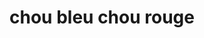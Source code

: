 ---
title: chou bleu chou rouge
draft: false
layout: recettes
type: plat
categories:
  - Accompagnement
regime:
  - vegan
  - sans-gluten
cuisson: Oui
temperature: Froid
plate: 100
check: Oui
checkAlwaysOk: false
ingredients:
  sec: []
  legumes:
    - title: Ail
      quantite: 4
      unit: tête·s
    - title: Oignon
      quantite: 4
      unit: Kg
    - title: Chou rouge
      quantite: 7
      unit: Kg
  lof:
    - title: Huile végétale
      quantite: 200
      unit: ml
  epices:
    - title: Gingembre en poudre
      quantite: 15
      unit: grammes
    - title: Cumin (graines)
      quantite: 30
      unit: grammes
    - title: moutarde graine
      quantite: 50
      unit: grammes
    - title: Cannelle
      quantite: 15
      unit: grammes
    - title: Coriandre en poudre
      quantite: 30
      unit: grammes
    - title: Muscade
      quantite: 7
      unit: grammes
    - title: Vinaigre de vin
      quantite: 150
      unit: ml
  sucres:
    - title: confiture de myrtille
      quantite: 200
      unit: grammes
preparation: >-2
  
   A ABSOLUMENT FAIRE LA VEILLE


        


    


          


    


    

  EAU VIOLETTE :


  Dans une grosse gamelle, faire blanchir à l'eau les choux rouges tronçonnés en gros morceaux.


  Quand l'eau est violette foncée, stopper la cuisson. Garder cette eau, elle servira de colorant bleu pour le chou blanc.


  Sortir les choux, laisser refroidir.


  CHOU ROUGE:


  Emincer les choux blanchis ainsi que les oignons. Emincer l'ail.


  Faire griller les épices.


  Dans les grands woks, faire d'abord fondre les oignons.


  Ensuite verser les épices, l'ail et le chou. Faire bien revenir.


  Ajouter le sucre et le vinaigre. Saler, poivrer. Laisser confire au moins 30min en remuant fréquemment.


  Ajouter la gelée de groseille, laisser cuire encore.


  Rectifier l'assaisonnement.


  Servir chaud ou froid.


  CHOU BLEU:


  Emincer finement le chou blanc.


  Transformer l'eau violette en bleue en ajoutant quelques cuillères de bicarbonnate de soude.


  Laisser macérer les choux blancs dans l'eau bleue au minimum 12h au frais.


  \
publishDate: 2025-06-02T18:31:00.000Z
---